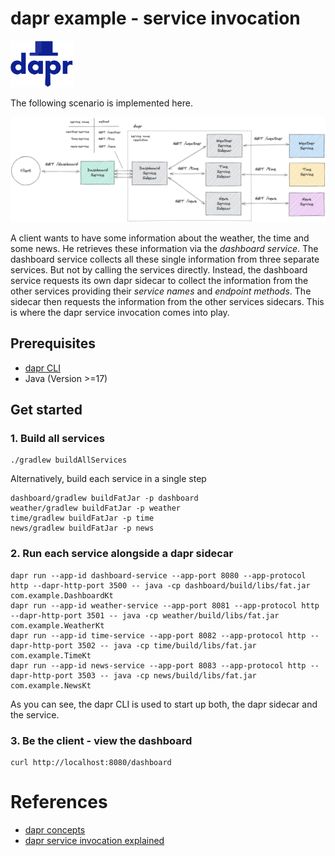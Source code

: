 # dapr example - service invocation

<a href="https://www.dapr.io/"><img src="docs/dapr.svg" alt="dapr" width="100" /></a>

The following scenario is implemented here.

![scenario](docs/scenario.jpg)

A client wants to have some information about the weather, the time and some news.
He retrieves these information via the _dashboard service_.
The dashboard service collects all these single information from three separate services.
But not by calling the services directly. Instead, the dashboard service requests its own
dapr sidecar to collect the information from the other services providing their _service names_ 
and _endpoint methods_.
The sidecar then requests the information from the other services sidecars.
This is where the dapr service invocation comes into play.


## Prerequisites

- [dapr CLI](https://docs.dapr.io/getting-started/install-dapr-cli/)
- Java (Version >=17)


## Get started

### 1. Build all services

```shell
./gradlew buildAllServices
```

Alternatively, build each service in a single step
```
dashboard/gradlew buildFatJar -p dashboard
weather/gradlew buildFatJar -p weather
time/gradlew buildFatJar -p time
news/gradlew buildFatJar -p news
```

### 2. Run each service alongside a dapr sidecar

```shell
dapr run --app-id dashboard-service --app-port 8080 --app-protocol http --dapr-http-port 3500 -- java -cp dashboard/build/libs/fat.jar com.example.DashboardKt
dapr run --app-id weather-service --app-port 8081 --app-protocol http --dapr-http-port 3501 -- java -cp weather/build/libs/fat.jar com.example.WeatherKt
dapr run --app-id time-service --app-port 8082 --app-protocol http --dapr-http-port 3502 -- java -cp time/build/libs/fat.jar com.example.TimeKt
dapr run --app-id news-service --app-port 8083 --app-protocol http --dapr-http-port 3503 -- java -cp news/build/libs/fat.jar com.example.NewsKt
```

As you can see, the dapr CLI is used to start up both, the dapr sidecar and the service.


### 3. Be the client - view the dashboard
```shell
curl http://localhost:8080/dashboard
```

# References
- [dapr concepts](https://docs.dapr.io/concepts/)
- [dapr service invocation explained](https://docs.dapr.io/developing-applications/building-blocks/service-invocation/service-invocation-overview/)
